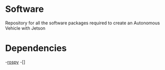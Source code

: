 # Software
Repository for all the software packages required to create an Autonomous Vehicle with Jetson

# Dependencies
-[rospy](http://wiki.ros.org/rospy)
-[]